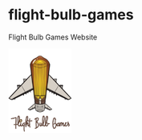 # flight-bulb-games
Flight Bulb Games Website

<img src="9B4CDE6D-6712-48AA-8745-8736C42598F1.png" width="25%">
